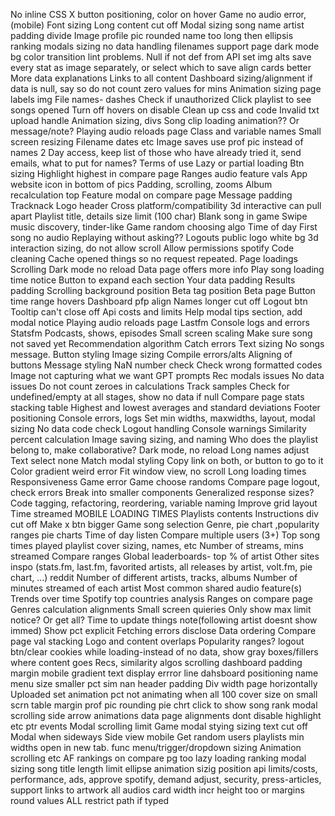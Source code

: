 No inline CSS
X button positioning, color on hover
Game no audio error, (mobile)
Font sizing
Long content cut off
Modal sizing
song name artist padding divide
Image profile pic rounded
name too long then ellipsis
ranking modals sizing
no data handling
filenames
support page
dark mode bg color transition
lint problems.
Null if not def from API
set img alts
save every stat as image separately, or select which to save
align cards better
More data explanations
Links to all content
Dashboard sizing/alignment
if data is null, say so
do not count zero values for mins
Animation sizing
page labels
img File names- dashes
Check if unauthorized
Click playlist to see songs opened
Turn off hovers on disable
Clean up css and code
Invalid txt upload handle
Animation sizing, divs
Song clip loading animation?? Or message/note?
Playing audio reloads page
Class and variable names
Small screen resizing
Filename dates etc
Image saves use prof pic instead of names
2 Day access, keep list of those who have already tried it, send emails, what to put for names?
Terms of use
Lazy or partial loading
Btn sizing
Highlight highest in compare page
Ranges audio feature vals
App website icon in bottom of pics
Padding, scrolling, zooms
Album recalculation top
Feature modal on compare page
Message padding
Tracknack
Logo header
Cross platform/compatibility
3d interactive can pull apart
Playlist title, details size limit (100 char)
Blank song in game
Swipe music discovery, tinder-like
Game random choosing algo
Time of day
First song no audio
Replaying without asking??
Logouts
public logo white bg
3d interaction sizing, do not allow scroll
Allow permissions spotify
Code cleaning
Cache opened things so no request repeated.
Page loadings
Scrolling
Dark mode no reload
Data page offers more info
Play song loading time notice
Button to expand each section
Your data padding
Results padding
Scrolling background position
Beta tag position Beta page
Button time range hovers
Dashboard pfp align
Names longer cut off 
Logout btn
Tooltip can't close off
Api costs and limits
Help modal tips section, add modal notice
Playing audio reloads page
Lastfm
Console logs and errors
Statsfm
Podcasts, shows, episodes
Small screen scaling
Make sure song not saved yet
Recommendation algorithm
Catch errors
Text sizing
No songs message.
Button styling
Image sizing
Compile errors/alts
Aligning of buttons
Message styling
NaN number check
Check wrong formatted codes
Image not capturing what we want
GPT prompts
Rec modals issues
No data issues
Do not count zeroes in calculations
Track samples
Check for undefined/empty at all stages, show no data if null
Compare page stats stacking table
Highest and lowest averages and standard deviations
Footer positioning
Console errors, logs
Set min widths, maxwidths, layout, modal sizing
No data code check
Logout handling
Console warnings
Similarity percent calculation
Image saving sizing, and naming
Who does the playlist belong to, make collaborative?
Dark mode, no reload
Long names adjust
Text select none
Match modal styling
Copy link on both, or button to go to it
Color gradient weird error
Fit window view, no scroll
Long loading times
Responsiveness
Game error
Game choose randoms
Compare page logout, check errors
Break into smaller components
Generalized response sizes?
Code tagging, refactoring, reordering, variable naming
Improve grid layout
Time streamed
MOBILE LOADING TIMES
Playlists contents
Instructions div cut off
Make x btn bigger
Game song selection
Genre, pie chart ,popularity ranges pie charts
Time of day listen
Compare multiple users (3+)
Top song times played
playlist cover sizing, names, etc
Number of streams, mins streamed
Compare ranges
Global leaderboards- top % of artist
Other sites inspo (stats.fm, last.fm, favorited artists, all releases by artist, volt.fm, pie chart, ...) reddit
Number of different artists, tracks, albums
Number of minutes streamed of each artist
Most common shared audio feature(s)
Trends over time
Spotify top countries analysis
Ranges on compare page
Genres calculation
alignments
Small screen quieries
Only show max limit notice? Or get all?
Time to update things note(following artist doesnt show immed)
Show pct explicit
Fetching errors disclose
Data ordering
Compare page val stacking
Logo and content overlaps
Popularity ranges?
logout btn/clear cookies
while loading-instead of no data, show gray boxes/fillers where content goes
Recs, similarity algos
scrolling
dashboard padding margin mobile
gradient text display errror line
dahsboard positioning
name menu size smaller
pct sim nan
header padding
Div width page horizontally 
Uploaded set animation
pct not animating when all 100
cover size on small scrn
table margin
prof pic rounding
pie chrt click to show
song rank modal scrolling
side arrow animations
data page alignments
dont disable highlight etc ptr events
Modal scrolling limit
Game modal stying sizing text cut off
Modal when sideways
Side view mobile
Get random users playlists
min widths
open in new tab. func
menu/trigger/dropdown sizing
Animation scrolling etc
AF rankings on compare pg too
lazy loading
ranking modal sizing
song title length limit ellipse
animation sizig position
api limits/costs,  performance, ads, approve spotify, demand adjust, security, press-articles, support
links to artwork
all audios
card width incr height too or margins
round values ALL
restrict path if typed
